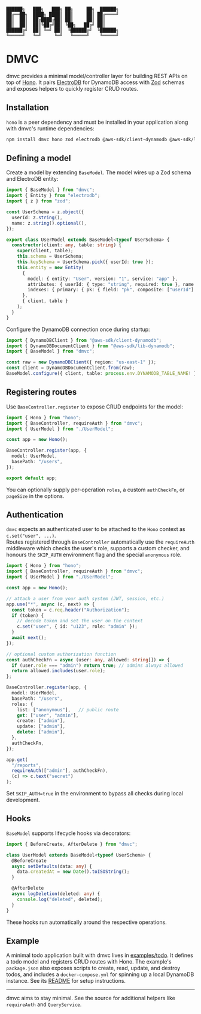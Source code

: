 ```terminaloutput
██████╗   ███╗   ███╗ ██╗     ██╗  ██████╗ 
██╔══██╗  ████╗ ████║ ██║     ██║ ██╔════╝ 
██║  ██║  ██╔████╔██║ ██║     ██║ ██║           
██║  ██║  ██║╚██╔╝██║ ╚██╗   ██╔╝ ██║           
██████╔╝  ██║ ╚═╝ ██║  ╚██████╔╝  ╚██████╗ 
╚═════╝   ╚═╝     ╚═╝   ╚═════╝    ╚═════╝ 
```

# DMVC 

dmvc provides a minimal model/controller layer for building REST APIs on top of [Hono](https://hono.dev). It pairs [ElectroDB](https://github.com/tywalch/electrodb) for DynamoDB access with [Zod](https://zod.dev) schemas and exposes helpers to quickly register CRUD routes.

## Installation

`hono` is a peer dependency and must be installed in your application along with dmvc's runtime dependencies:

```bash
npm install dmvc hono zod electrodb @aws-sdk/client-dynamodb @aws-sdk/lib-dynamodb
```

## Defining a model

Create a model by extending `BaseModel`. The model wires up a Zod schema and ElectroDB entity:

```ts
import { BaseModel } from "dmvc";
import { Entity } from "electrodb";
import { z } from "zod";

const UserSchema = z.object({
  userId: z.string(),
  name: z.string().optional(),
});

export class UserModel extends BaseModel<typeof UserSchema> {
  constructor(client: any, table: string) {
    super(client, table);
    this.schema = UserSchema;
    this.keySchema = UserSchema.pick({ userId: true });
    this.entity = new Entity(
      {
        model: { entity: "User", version: "1", service: "app" },
        attributes: { userId: { type: "string", required: true }, name: { type: "string" } },
        indexes: { primary: { pk: { field: "pk", composite: ["userId"] } } },
      },
      { client, table }
    );
  }
}
```

Configure the DynamoDB connection once during startup:

```ts
import { DynamoDBClient } from "@aws-sdk/client-dynamodb";
import { DynamoDBDocumentClient } from "@aws-sdk/lib-dynamodb";
import { BaseModel } from "dmvc";

const raw = new DynamoDBClient({ region: "us-east-1" });
const client = DynamoDBDocumentClient.from(raw);
BaseModel.configure({ client, table: process.env.DYNAMODB_TABLE_NAME! });
```

## Registering routes

Use `BaseController.register` to expose CRUD endpoints for the model:

```ts
import { Hono } from "hono";
import { BaseController, requireAuth } from "dmvc";
import { UserModel } from "./UserModel";

const app = new Hono();

BaseController.register(app, {
  model: UserModel,
  basePath: "/users",
});

export default app;
```

You can optionally supply per-operation `roles`, a custom `authCheckFn`, or `pageSize` in the options.

## Authentication

`dmvc` expects an authenticated user to be attached to the `Hono` context as `c.set("user", ...)`.  
Routes registered through `BaseController` automatically use the `requireAuth` middleware which checks the user's role, supports a custom checker, and honours the `SKIP_AUTH` environment flag and the special `anonymous` role.

```ts
import { Hono } from "hono";
import { BaseController, requireAuth } from "dmvc";
import { UserModel } from "./UserModel";

const app = new Hono();

// attach a user from your auth system (JWT, session, etc.)
app.use("*", async (c, next) => {
  const token = c.req.header("Authorization");
  if (token) {
    // decode token and set the user on the context
    c.set("user", { id: "u123", role: "admin" });
  }
  await next();
});

// optional custom authorization function
const authCheckFn = async (user: any, allowed: string[]) => {
  if (user.role === "admin") return true; // admins always allowed
  return allowed.includes(user.role);
};

BaseController.register(app, {
  model: UserModel,
  basePath: "/users",
  roles: {
    list: ["anonymous"],   // public route
    get: ["user", "admin"],
    create: ["admin"],
    update: ["admin"],
    delete: ["admin"],
  },
  authCheckFn,
});

app.get(
  "/reports",
  requireAuth(["admin"], authCheckFn),
  (c) => c.text("secret")
);
```

Set `SKIP_AUTH=true` in the environment to bypass all checks during local development.

## Hooks

`BaseModel` supports lifecycle hooks via decorators:

```ts
import { BeforeCreate, AfterDelete } from "dmvc";

class UserModel extends BaseModel<typeof UserSchema> {
  @BeforeCreate
  async setDefaults(data: any) {
    data.createdAt = new Date().toISOString();
  }

  @AfterDelete
  async logDeletion(deleted: any) {
    console.log("deleted", deleted);
  }
}
```

These hooks run automatically around the respective operations.

## Example

A minimal todo application built with dmvc lives in [examples/todo](./examples/todo). It defines a todo model and registers CRUD routes with Hono. The example's `package.json` also exposes scripts to create, read, update, and destroy todos, and includes a `docker-compose.yml` for spinning up a local DynamoDB instance. See its [README](examples/todo/README.md) for setup instructions.

---

dmvc aims to stay minimal. See the source for additional helpers like `requireAuth` and `QueryService`.
